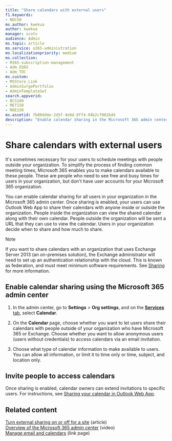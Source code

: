 ```yaml
---
title: "Share calendars with external users"
f1.keywords:
- NOCSH
ms.author: kwekua
author: kwekua
manager: scotv
audience: Admin
ms.topic: article
ms.service: o365-administration
ms.localizationpriority: medium
ms.collection: 
- M365-subscription-management
- Adm_O365
- Adm_TOC
ms.custom:
- MSStore_Link
- AdminSurgePortfolio
- AdminTemplateSet
search.appverid:
- BCS160
- MET150
- MOE150
ms.assetid: fb00dd4e-2d5f-4e8d-8ff4-94b2cf002bdd
description: "Enable calendar sharing in the Microsoft 365 admin center so users can share their calendars with anyone inside or outside the organization."
---
```


# Share calendars with external users

It's sometimes necessary for your users to schedule meetings with people outside your organization. To simplify the process of finding common meeting times, Microsoft 365 enables you to make calendars available to these people. These are people who need to see free and busy times for users in your organization, but don't have user accounts for your Microsoft 365 organization.

You can enable calendar sharing for all users in your organization in the Microsoft 365 admin center. Once sharing is enabled, your users can use Outlook Web App to share their calendars with anyone inside or outside the organization. People inside the organization can view the shared calendar along with their own calendar. People outside the organization will be sent a URL that they can use to view the calendar. Users in your organization decide when to share and how much to share.

> [!NOTE]
> If you want to share calendars with an organization that uses Exchange Server 2013 (an on-premises solution), the Exchange administrator will need to set up an authentication relationship with the cloud. This is known as federation, and must meet minimum software requirements. See [Sharing](/exchange/sharing-exchange-2013-help) for more information.
  
## Enable calendar sharing using the Microsoft 365 admin center

1. In the admin center, go to **Settings** \> **Org settings**, and on the <a href="https://go.microsoft.com/fwlink/p/?linkid=2053743" target="_blank">**Services** tab</a>, select **Calendar**.
  
3. On the **Calendar** page, choose whether you want to let users share their calendars with people outside of your organization who have Microsoft 365 or Exchange. Choose whether you want to allow anonymous users (users without credentials) to access calendars via an email invitation.

4. Choose what type of calendar information to make available to users. You can allow all information, or limit it to time only or time, subject, and location only.

## Invite people to access calendars

Once sharing is enabled, calendar owners can extend invitations to specific users. For instructions, see [Sharing your calendar in Outlook Web App](https://support.microsoft.com/office/7ecef8ae-139c-40d9-bae2-a23977ee58d5).

## Related content

[Turn external sharing on or off for a site](/sharepoint/change-external-sharing-site) (article)\
[Overview of the Microsoft 365 admin center](../../business-video/admin-center-overview.md) (video)\
[Manage email and calendars](/admin) (link page)